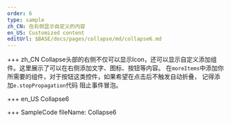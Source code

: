 ```yaml
--- 
order: 6
type: sample
zh_CN: 在右侧显示自定义的内容
en_US: Customized content
editUrl: $BASE/docs/pages/collapse/md/collapse6.md
---
```


+++ zh_CN
Collapse头部的右侧不仅可以显示Icon，还可以显示自定义添加组件。这里展示了可以在右侧添加文字、图标、按钮等内容。
    在<code>moreItems</code>中添加你所需要的组件，对于按钮这类控件，如果希望在点击后不触发自动折叠，
    记得添加<code>e.stopPropagation</code>代码
    阻止事件冒泡。

+++ en_US
Collapse6

+++ SampleCode
fileName: Collapse6
